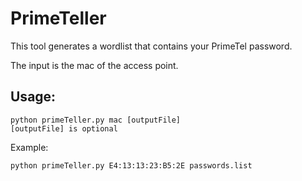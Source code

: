 PrimeTeller
===========

This tool generates a wordlist that contains your PrimeTel password.

The input is the mac of the access point.

Usage:
------

    python primeTeller.py mac [outputFile]
    [outputFile] is optional
    
Example:
    
    python primeTeller.py E4:13:13:23:B5:2E passwords.list
    
